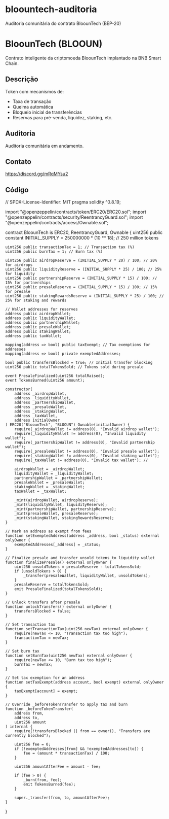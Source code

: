 # bloountech-auditoria
Auditoria comunitária do contrato BloounTech (BEP-20)
# BloounTech (BLOOUN)
Contrato inteligente da criptomoeda BloounTech implantado na BNB Smart Chain.

## Descrição
Token com mecanismos de:
- Taxa de transação
- Queima automática
- Bloqueio inicial de transferências
- Reservas para pré-venda, liquidez, staking, etc.

## Auditoria
Auditoria comunitária em andamento.

## Contato
https://discord.gg/mRqMYsu2

## Código
// SPDX-License-Identifier: MIT
pragma solidity ^0.8.19;

import "@openzeppelin/contracts/token/ERC20/ERC20.sol";
import "@openzeppelin/contracts/security/ReentrancyGuard.sol";
import "@openzeppelin/contracts/access/Ownable.sol";

contract BloounTech is ERC20, ReentrancyGuard, Ownable {
    uint256 public constant INITIAL_SUPPLY = 250000000 * (10 ** 18); // 250 million tokens

    uint256 public transactionTax = 1; // Transaction tax (%)
    uint256 public burnTax = 1; // Burn tax (%)

    uint256 public airdropReserve = (INITIAL_SUPPLY * 20) / 100; // 20% for airdrops
    uint256 public liquidityReserve = (INITIAL_SUPPLY * 25) / 100; // 25% for liquidity
    uint256 public partnershipReserve = (INITIAL_SUPPLY * 15) / 100; // 15% for partnerships
    uint256 public presaleReserve = (INITIAL_SUPPLY * 15) / 100; // 15% for presale
    uint256 public stakingRewardsReserve = (INITIAL_SUPPLY * 25) / 100; // 25% for staking and rewards

    // Wallet addresses for reserves
    address public airdropWallet;
    address public liquidityWallet;
    address public partnershipWallet;
    address public presaleWallet;
    address public stakingWallet;
    address public taxWallet;

    mapping(address => bool) public taxExempt; // Tax exemptions for addresses
    mapping(address => bool) private exemptedAddresses; 

    bool public transfersBlocked = true; // Initial transfer blocking
    uint256 public totalTokensSold; // Tokens sold during presale

    event PresaleFinalized(uint256 totalRaised);
    event TokensBurned(uint256 amount);

    constructor(
        address _airdropWallet, 
        address _liquidityWallet, 
        address _partnershipWallet, 
        address _presaleWallet, 
        address _stakingWallet, 
        address _taxWallet, 
        address initialOwner
    ) ERC20("BloounTech", "BLOOUN") Ownable(initialOwner) {
        require(_airdropWallet != address(0), "Invalid airdrop wallet");
        require(_liquidityWallet != address(0), "Invalid liquidity wallet");
        require(_partnershipWallet != address(0), "Invalid partnership wallet");
        require(_presaleWallet != address(0), "Invalid presale wallet");
        require(_stakingWallet != address(0), "Invalid staking wallet");
        require(_taxWallet != address(0), "Invalid tax wallet"); // 

        airdropWallet = _airdropWallet;
        liquidityWallet = _liquidityWallet;
        partnershipWallet = _partnershipWallet;
        presaleWallet = _presaleWallet;
        stakingWallet = _stakingWallet;
        taxWallet = _taxWallet;

        _mint(airdropWallet, airdropReserve);
        _mint(liquidityWallet, liquidityReserve);
        _mint(partnershipWallet, partnershipReserve);
        _mint(presaleWallet, presaleReserve);
        _mint(stakingWallet, stakingRewardsReserve);
    }

    // Mark an address as exempt from fees
    function setExemptedAddress(address _address, bool _status) external onlyOwner {
        exemptedAddresses[_address] = _status;
    }

    // Finalize presale and transfer unsold tokens to liquidity wallet
    function finalizePresale() external onlyOwner {
        uint256 unsoldTokens = presaleReserve - totalTokensSold;
        if (unsoldTokens > 0) {
            _transfer(presaleWallet, liquidityWallet, unsoldTokens);
        }
        presaleReserve = totalTokensSold;
        emit PresaleFinalized(totalTokensSold);
    }

    // Unlock transfers after presale
    function unlockTransfers() external onlyOwner {
        transfersBlocked = false;
    }

    // Set transaction tax
    function setTransactionTax(uint256 newTax) external onlyOwner {
        require(newTax <= 10, "Transaction tax too high");
        transactionTax = newTax;
    }

    // Set burn tax
    function setBurnTax(uint256 newTax) external onlyOwner {
        require(newTax <= 10, "Burn tax too high");
        burnTax = newTax;
    }

    // Set tax exemption for an address
    function setTaxExempt(address account, bool exempt) external onlyOwner {
        taxExempt[account] = exempt;
    }

    // Override _beforeTokenTransfer to apply tax and burn
    function _beforeTokenTransfer(
        address from,
        address to,
        uint256 amount
    ) internal {
        require(!transfersBlocked || from == owner(), "Transfers are currently blocked");

        uint256 fee = 0;
        if (!exemptedAddresses[from] && !exemptedAddresses[to]) {
            fee = (amount * transactionTax) / 100;
        }

        uint256 amountAfterFee = amount - fee;

        if (fee > 0) {
            _burn(from, fee);
            emit TokensBurned(fee);
        }

        super._transfer(from, to, amountAfterFee);
    }
}
